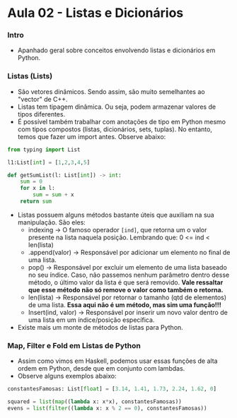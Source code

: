 # Aula 02 - Listas e Dicionários

### Intro
* Apanhado geral sobre conceitos envolvendo listas e dicionários em Python.

### Listas (Lists)
* São vetores dinâmicos. Sendo assim, são muito semelhantes ao "vector" de C++.
* Listas tem tipagem dinâmica. Ou seja, podem armazenar valores de tipos diferentes.
* É possível também trabalhar com anotações de tipo em Python mesmo com tipos compostos (listas, dicionários, sets, tuplas). No entanto, temos que fazer um import antes. Observe abaixo:
```Python
from typing import List

l1:List[int] = [1,2,3,4,5]

def getSumList(l: List[int]) -> int:
    sum = 0
    for x in l:
        sum = sum + x
    return sum
```
* Listas possuem alguns métodos bastante úteis que auxiliam na sua manipulação. São eles:
  * indexing -> O famoso operador ```[ind]```, que retorna um o valor presente na lista naquela posição. Lembrando que: 0 <= ind < len(lista)
  * .append(valor) -> Responsável por adicionar um elemento no final de uma lista.
  * pop() -> Responsável por excluir um elemento de uma lista baseado no seu índice. Caso, não passemos nenhum parâmetro dentro desse método, o último valor da lista é que será removido. __Vale ressaltar que esse método não só remove o valor como também o retorna.__
  * len(lista) -> Responsável por retornar o tamanho (qtd de elementos) de uma lista. __Essa aqui não é um método, mas sim uma função!!!__
  * Insert(ind, valor) -> Responsável por inserir um novo valor dentro de uma lista em um índice/posição específica.
* Existe mais um monte de métodos de listas para Python.

### Map, Filter e Fold em Listas de Python
* Assim como vimos em Haskell, podemos usar essas funções de alta ordem em Python, desde que em conjunto com lambdas.
* Observe alguns exemplos abaixo:
```Python
constantesFamosas: List[float] = [3.14, 1.41, 1.73, 2.24, 1.62, 0]

squared = list(map((lambda x: x*x), constantesFamosas)) 
evens = list(filter((lambda x: x % 2 == 0), constantesFamosas))
```
